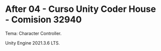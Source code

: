 # After 04 - Curso Unity Coder House - Comision 32940

Tema: Character Controller.

Unity Engine 2021.3.6 LTS.


